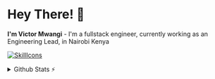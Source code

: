 # Hey There! 👋
**I'm Victor Mwangi** - I'm a fullstack engineer, currently working as an Engineering Lead, in Nairobi Kenya

[![SkillIcons](https://skillicons.dev/icons?i=js,ts,html,css,php,openshift,nodejs,serverless,java,tailwind,vue,nest,aws,prisma,docker,figma)](https://skillicons.dev)<br/>


<details>
  <summary>Github Stats ⚡</summary>
  
  <a href="#">![Github stats](https://github-readme-stats.vercel.app/api?username=vickmwas&theme=blueberry&count_private=true&hide_border=true&line_height=20)</a>
  <a href="#">![Top Langs](https://github-readme-stats.vercel.app/api/top-langs/?username=vickmwas&layout=compact&theme=blueberry&count_private=true&hide_border=true)</a>
</details>